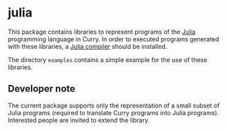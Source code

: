 julia
=====

This package contains libraries to represent programs
of the [Julia](https://julialang.org/) programming language in Curry.
In order to executed programs generated with these libraries,
a [Julia compiler](https://julialang.org/downloads/) should be
installed.

The directory `examples` contains a simple example for
the use of these libraries.


Developer note
--------------

The current package supports only the representation
of a small subset of Julia programs (required to translate
Curry programs into Julia programs). Interested people
are invited to extend the library.
